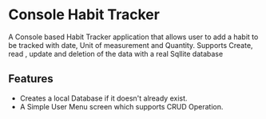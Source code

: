 # Console Habit Tracker

A Console based Habit Tracker application that allows user to add a habit to be tracked with date, Unit of measurement and Quantity. Supports Create, read , update and deletion of the data with a real Sqllite database

## Features

- Creates a local Database if it doesn't already exist.
- A Simple User Menu screen which supports CRUD Operation.



